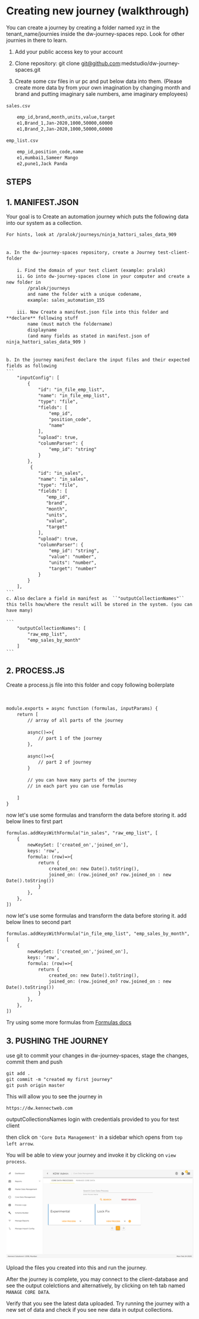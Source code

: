 # Creating new journey (walkthrough)
You can create a journey by creating a folder named xyz in the tenant_name/journies inside the dw-journey-spaces repo. Look for other journies in there to learn.


1. Add your public access key to your account
2. Clone repository: 
git clone git@github.com:medstudio/dw-journey-spaces.git

3. Create some csv files in ur pc and put below data into them. (Please create more data by from your own imagination by changing month and brand and putting imaginary sale numbers, ame imaginary employees)

``sales.csv``
```
    emp_id,brand,month,units,value,target
    e1,Brand_1,Jan-2020,1000,50000,60000
    e1,Brand_2,Jan-2020,1000,50000,60000
```

``emp_list.csv``


```
    emp_id,position_code,name
    e1,mumbai1,Sameer Mango
    e2,pune1,Jack Panda
```

## STEPS

## 1. **MANIFEST.JSON**
Your goal is to Create an automation journey which puts the following data into our system as a collection.
    
    For hints, look at /pralok/journeys/ninja_hattori_sales_data_909
    
    
    a. In the dw-journey-spaces repository, create a Journey test-client-folder

        i. Find the domain of your test client (example: pralok)
        ii. Go into dw-journey-spaces clone in your computer and create a new folder in 
            /pralok/journeys 
            and name the folder with a unique codename, 
            example: sales_automation_155

        iii. Now Create a manifest.json file into this folder and **declare** following stuff 
            name (must match the foldername)
            displayname
            (and many fields as stated in manifest.json of ninja_hattori_sales_data_909 )
        
    
    b. In the journey manifest declare the input files and their expected fields as following
    ```
        "inputConfig": [
            {
                "id": "in_file_emp_list",
                "name": "in_file_emp_list",
                "type": "file",
                "fields": [
                    "emp_id",
                    "position_code",
                    "name"
                ],
                "upload": true,
                "columnParser": {
                    "emp_id": "string"
                }
            },
             {
                "id": "in_sales",
                "name": "in_sales",
                "type": "file",
                "fields": [
                   "emp_id",
                   "brand",
                   "month",
                   "units",
                   "value",
                   "target"
                ],
                "upload": true,
                "columnParser": {
                    "emp_id": "string",
                    "value": "number",
                    "units": "number",
                    "target": "number"
                }
            }
        ],
    ```
    c. Also declare a field in manifest as  ``"outputCollectionNames"`` this tells how/where the result will be stored in the system. (you can have many)

    ```
        "outputCollectionNames": [
            "raw_emp_list",
            "emp_sales_by_month"
        ]
    ``` 

## 2. **PROCESS.JS**
Create a process.js file into this folder and copy following boilerplate

```


module.exports = async function (formulas, inputParams) {
    return [ 
        // array of all parts of the journey

        async()=>{
            // part 1 of the journey
        },

        async()=>{
            // part 2 of journey 
        }

        // you can have many parts of the journey
        // in each part you can use formulas

    ]
}

```
now let's use some formulas and transform the data before storing it.
add below lines to first part
```
formulas.addKeysWithFormula("in_sales", "raw_emp_list", [
    { 
        newKeySet: ['created_on','joined_on'], 
        keys: 'row',
        formula: (row)=>{
            return {
                created_on: new Date().toString(),
                joined_on: (row.joined_on? row.joined_on : new Date().toString())
            }
        },  
    },
])
```
now let's use some formulas and transform the data before storing it.
add below lines to second part
```
formulas.addKeysWithFormula("in_file_emp_list", "emp_sales_by_month", [
    { 
        newKeySet: ['created_on','joined_on'], 
        keys: 'row',
        formula: (row)=>{
            return {
                created_on: new Date().toString(),
                joined_on: (row.joined_on? row.joined_on : new Date().toString())
            }
        },  
    },
])
```
Try using some more formulas from [Formulas docs](/journeys/formulas.html#formulas-docs)

## 3. **PUSHING THE JOURNEY**
use git to commit your changes in dw-journey-spaces, 
stage the changes, commit them and push
```
git add . 
git commit -m "created my first journey"
git push origin master
```

This will allow you to see the journey in 

    https://dw.kennectweb.com 
outputCollectionsNames
login with credentials provided to you for test client

then click on ``'Core Data Management'`` in a sidebar which opens from ``top left arrow``.

You will be able to view your journey and invoke it by clicking on ``view process``.


![all core journeys](../assets/journeys/j1.png)

Upload the files you created into this and run the journey.

After the journey is complete, you may connect to the client-database and see the output colelctions and alternatively, by clicking on teh tab named  ``MANAGE CORE DATA``.

Verify that you see the latest data uploaded. Try running the journey with a new set of data and check if you see new data in output collections.


